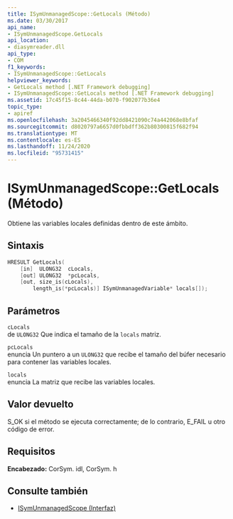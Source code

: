 ```yaml
---
title: ISymUnmanagedScope::GetLocals (Método)
ms.date: 03/30/2017
api_name:
- ISymUnmanagedScope.GetLocals
api_location:
- diasymreader.dll
api_type:
- COM
f1_keywords:
- ISymUnmanagedScope::GetLocals
helpviewer_keywords:
- GetLocals method [.NET Framework debugging]
- ISymUnmanagedScope::GetLocals method [.NET Framework debugging]
ms.assetid: 17c45f15-8c44-44da-b070-f902077b36e4
topic_type:
- apiref
ms.openlocfilehash: 3a2045466340f92dd8421090c74a442068e8bfaf
ms.sourcegitcommit: d8020797a6657d0fbbdff362b80300815f682f94
ms.translationtype: MT
ms.contentlocale: es-ES
ms.lasthandoff: 11/24/2020
ms.locfileid: "95731415"
---
```

# <a name="isymunmanagedscopegetlocals-method"></a>ISymUnmanagedScope::GetLocals (Método)

Obtiene las variables locales definidas dentro de este ámbito.  
  
## <a name="syntax"></a>Sintaxis  
  
```cpp  
HRESULT GetLocals(  
    [in]  ULONG32  cLocals,  
    [out] ULONG32  *pcLocals,  
    [out, size_is(cLocals),  
        length_is(*pcLocals)] ISymUnmanagedVariable* locals[]);  
```  
  
## <a name="parameters"></a>Parámetros  

 `cLocals`  
 de `ULONG32` Que indica el tamaño de la `locals` matriz.  
  
 `pcLocals`  
 enuncia Un puntero a un `ULONG32` que recibe el tamaño del búfer necesario para contener las variables locales.  
  
 `locals`  
 enuncia La matriz que recibe las variables locales.  
  
## <a name="return-value"></a>Valor devuelto  

 S_OK si el método se ejecuta correctamente; de lo contrario, E_FAIL u otro código de error.  
  
## <a name="requirements"></a>Requisitos  

 **Encabezado:** CorSym. idl, CorSym. h  
  
## <a name="see-also"></a>Consulte también

- [ISymUnmanagedScope (Interfaz)](isymunmanagedscope-interface.md)
